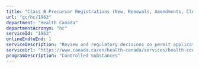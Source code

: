 ```yaml
---
title: "Class B Precursor Registrations (New, Renewals, Amendments, Closures)"
url: "gc/hc/1963"
department: "Health Canada"
departmentAcronym: "hc"
serviceId: "1963"
onlineEndtoEnd: 1
serviceDescription: "Review and regulatory decisions on permit applications from valid Precursor Registered Licensed Dealers. (CSCB)"
serviceUrl: "https://www.canada.ca/en/health-canada/services/health-concerns/controlled-substances-precursor-chemicals/precursor-chemicals.html"
programDescription: "Controlled Substances"
---
```

